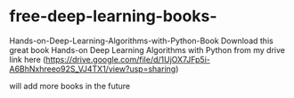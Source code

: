 # free-deep-learning-books-

Hands-on-Deep-Learning-Algorithms-with-Python-Book
Download this great book Hands-on Deep Learning Algorithms with Python from my drive link here (https://drive.google.com/file/d/1UjOX7JFp5i-A6BhNxhreeo92S_VJ4TX1/view?usp=sharing)


will add more books in the future 
